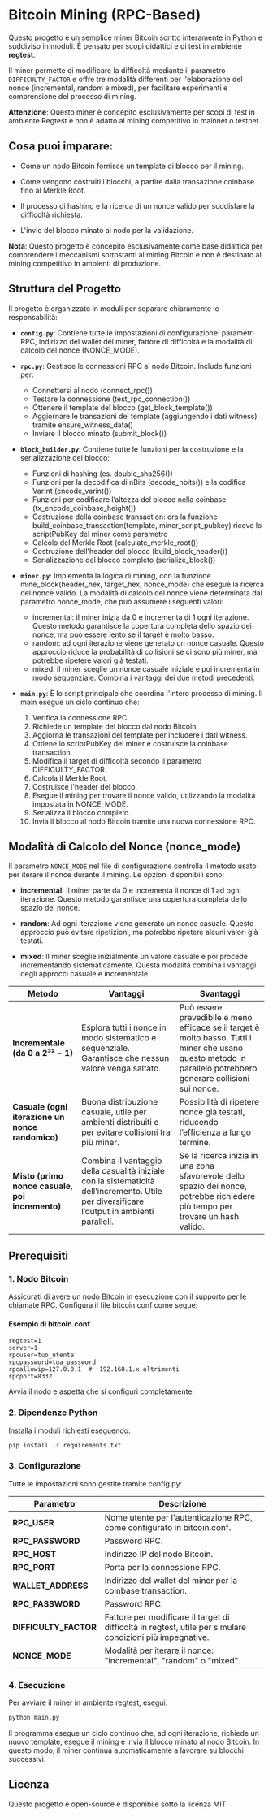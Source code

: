 # Bitcoin Mining (RPC-Based)

Questo progetto è un semplice miner Bitcoin scritto interamente in Python e suddiviso in moduli. È pensato per scopi didattici e di test in ambiente **regtest**.

Il miner permette di modificare la difficoltà mediante il parametro ```DIFFICULTY_FACTOR``` e offre tre modalità differenti per l'elaborazione del nonce (incremental, random e mixed), per facilitare esperimenti e comprensione del processo di mining.

**Attenzione**: Questo miner è concepito esclusivamente per scopi di test in ambiente Regtest e non è adatto al mining competitivo in mainnet o testnet.

## Cosa puoi imparare:

- Come un nodo Bitcoin fornisce un template di blocco per il mining.

- Come vengono costruiti i blocchi, a partire dalla transazione coinbase fino al Merkle Root.

- Il processo di hashing e la ricerca di un nonce valido per soddisfare la difficoltà richiesta.

- L'invio del blocco minato al nodo per la validazione.

**Nota**: Questo progetto è concepito esclusivamente come base didattica per comprendere i meccanismi sottostanti al mining Bitcoin e non è destinato al mining competitivo in ambienti di produzione.

## Struttura del Progetto

Il progetto è organizzato in moduli per separare chiaramente le responsabilità:

- **```config.py```**: Contiene tutte le impostazioni di configurazione: parametri RPC, indirizzo del wallet del miner, fattore di difficoltà e la modalità di calcolo del nonce (NONCE_MODE).

- **```rpc.py```**: Gestisce le connessioni RPC al nodo Bitcoin. Include funzioni per:
    - Connettersi al nodo (connect_rpc())
    - Testare la connessione (test_rpc_connection())
    - Ottenere il template del blocco (get_block_template())
    - Aggiornare le transazioni del template (aggiungendo i dati witness) tramite ensure_witness_data()
    - Inviare il blocco minato (submit_block())

- **```block_builder.py```**: Contiene tutte le funzioni per la costruzione e la serializzazione del blocco:
    - Funzioni di hashing (es. double_sha256())
    - Funzioni per la decodifica di nBits (decode_nbits()) e la codifica VarInt (encode_varint())
    - Funzioni per codificare l’altezza del blocco nella coinbase (tx_encode_coinbase_height())
    - Costruzione della coinbase transaction: ora la funzione build_coinbase_transaction(template, miner_script_pubkey) riceve lo scriptPubKey del miner come parametro
    - Calcolo del Merkle Root (calculate_merkle_root())
    - Costruzione dell'header del blocco (build_block_header())
    - Serializzazione del blocco completo (serialize_block())

- **```miner.py```**: Implementa la logica di mining, con la funzione mine_block(header_hex, target_hex, nonce_mode) che esegue la ricerca del nonce valido. La modalità di calcolo del nonce viene determinata dal parametro nonce_mode, che può assumere i seguenti valori:
    - incremental: il miner inizia da 0 e incrementa di 1 ogni iterazione. Questo metodo garantisce la copertura completa dello spazio dei nonce, ma può essere lento se il target è molto basso.
    - random: ad ogni iterazione viene generato un nonce casuale. Questo approccio riduce la probabilità di collisioni se ci sono più miner, ma potrebbe ripetere valori già testati.
    - mixed: il miner sceglie un nonce casuale iniziale e poi incrementa in modo sequenziale. Combina i vantaggi dei due metodi precedenti.

- **```main.py```**: È lo script principale che coordina l'intero processo di mining. Il main esegue un ciclo continuo che:
    1. Verifica la connessione RPC.
    2. Richiede un template del blocco dal nodo Bitcoin.
    3. Aggiorna le transazioni del template per includere i dati witness.
    4. Ottiene lo scriptPubKey del miner e costruisce la coinbase transaction.
    5. Modifica il target di difficoltà secondo il parametro DIFFICULTY_FACTOR.
    6. Calcola il Merkle Root.
    7. Costruisce l'header del blocco.
    8. Esegue il mining per trovare il nonce valido, utilizzando la modalità impostata in NONCE_MODE.
    9. Serializza il blocco completo.
    10. Invia il blocco al nodo Bitcoin tramite una nuova connessione RPC.

## Modalità di Calcolo del Nonce (nonce_mode)

Il parametro ```NONCE_MODE``` nel file di configurazione controlla il metodo usato per iterare il nonce durante il mining. Le opzioni disponibili sono:

- **incremental**: Il miner parte da 0 e incrementa il nonce di 1 ad ogni iterazione. Questo metodo garantisce una copertura completa dello spazio dei nonce.

- **random**: Ad ogni iterazione viene generato un nonce casuale. Questo approccio può evitare ripetizioni, ma potrebbe ripetere alcuni valori già testati.

- **mixed**: Il miner sceglie inizialmente un valore casuale e poi procede incrementando sistematicamente. Questa modalità combina i vantaggi degli approcci casuale e incrementale.

| Metodo | Vantaggi | Svantaggi |
|-|-|-|
| **Incrementale (da 0 a 2³² - 1)** | Esplora tutti i nonce in modo sistematico e sequenziale. Garantisce che nessun valore venga saltato. | Può essere prevedibile e meno efficace se il target è molto basso. Tutti i miner che usano questo metodo in parallelo potrebbero generare collisioni sui nonce. |
| **Casuale (ogni iterazione un nonce randomico)** | Buona distribuzione casuale, utile per ambienti distribuiti e per evitare collisioni tra più miner. | Possibilità di ripetere nonce già testati, riducendo l’efficienza a lungo termine. |
| **Misto (primo nonce casuale, poi incremento)** | Combina il vantaggio della casualità iniziale con la sistematicità dell’incremento. Utile per diversificare l’output in ambienti paralleli. | Se la ricerca inizia in una zona sfavorevole dello spazio dei nonce, potrebbe richiedere più tempo per trovare un hash valido. |

## Prerequisiti

### 1. Nodo Bitcoin

Assicurati di avere un nodo Bitcoin in esecuzione con il supporto per le chiamate RPC. Configura il file bitcoin.conf come segue:

#### Esempio di bitcoin.conf
```
regtest=1
server=1
rpcuser=tuo_utente
rpcpassword=tua_password
rpcallowip=127.0.0.1  #  192.168.1.x altrimenti
rpcport=8332
```

Avvia il nodo e aspetta che si configuri completamente.

### 2. Dipendenze Python

Installa i moduli richiesti eseguendo:
```bash
pip install -r requirements.txt
```

### 3. Configurazione

Tutte le impostazioni sono gestite tramite config.py:

| Parametro | Descrizione |
|-|-|
| **RPC_USER**         | Nome utente per l'autenticazione RPC, come configurato in bitcoin.conf. |
| **RPC_PASSWORD** | Password RPC. |
| **RPC_HOST** | Indirizzo IP del nodo Bitcoin. |
| **RPC_PORT** | Porta per la connessione RPC. |
| **WALLET_ADDRESS** | Indirizzo del wallet del miner per la coinbase transaction. |
| **RPC_PASSWORD** | Password RPC. |
| **DIFFICULTY_FACTOR** | Fattore per modificare il target di difficoltà in regtest, utile per simulare condizioni più impegnative. |
| **NONCE_MODE** | Modalità per iterare il nonce: "incremental", "random" o "mixed". |

### 4. Esecuzione
Per avviare il miner in ambiente regtest, esegui:

```bash
python main.py
```

Il programma esegue un ciclo continuo che, ad ogni iterazione, richiede un nuovo template, esegue il mining e invia il blocco minato al nodo Bitcoin. In questo modo, il miner continua automaticamente a lavorare su blocchi successivi.

## Licenza

Questo progetto è open-source e disponibile sotto la licenza MIT.